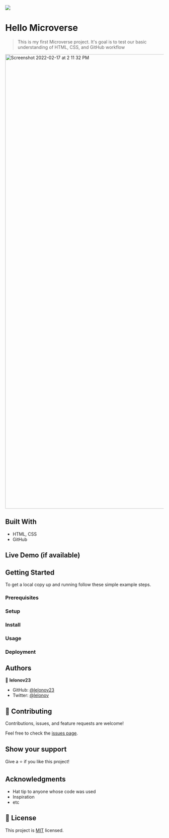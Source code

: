 ![](https://img.shields.io/badge/Microverse-blueviolet)

# Hello Microverse

> This is my first Microverse project. It's goal is to test our basic understanding of HTML, CSS, and GitHub workflow
<img width="1440" alt="Screenshot 2022-02-17 at 2 11 32 PM" src="https://user-images.githubusercontent.com/86784174/154470281-cec04c91-1f5b-48df-a28c-2d78f461f687.png">

## Built With

- HTML, CSS
- GitHub

## Live Demo (if available)

## Getting Started

To get a local copy up and running follow these simple example steps.

### Prerequisites

### Setup

### Install

### Usage

### Deployment



## Authors

👤 **lelonov23**

- GitHub: [@lelonov23](https://github.com/lelonov23)
- Twitter: [@lelonov](https://twitter.com/lelonov)

## 🤝 Contributing

Contributions, issues, and feature requests are welcome!

Feel free to check the [issues page](../../issues/).

## Show your support

Give a ⭐️ if you like this project!

## Acknowledgments

- Hat tip to anyone whose code was used
- Inspiration
- etc

## 📝 License

This project is [MIT](./MIT.md) licensed.
